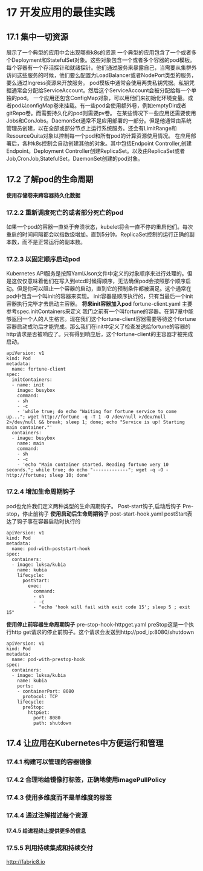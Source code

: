 # 17 开发应用的最佳实践
## 17.1 集中一切资源
展示了一个典型的应用中会出现哪些k8s的资源
一个典型的应用包含了一个或者多个Deployment和StatefulSet对象。这些对象包含一个或者多个容器的pod模板。每个容器有一个存活探针和就绪探针。他们通过服务来暴露自己，当需要从集群外访问这些服务的时候，他们要么配置为LoadBalancer或者NodePort类型的服务，要么通过Ingress资源来开放服务。
pod模板中通常会使用两类私钥凭据。私钥凭据通常会分配给ServiceAccount。然后这个ServiceAccount会被分配给每一个单独的pod。
一个应用还包含ConfigMap对象，可以用他们来初始化环境变量。或者pod以configMap卷来挂载。有一些pod会使用额外卷，例如emptyDir或者gitRepo卷。而需要持久化的pod则需要pv卷。
在某些情况下一些应用还需要使用Jobs和ConJobs。DaemonSet通常不是应用部署的一部分。但是他通常由系统管理员创建，以在全部或部分节点上运行系统服务。还会有LimitRange和ResourceQuita对象以控制每一个pod和所有pod的计算资源使用情况。
在应用部署后，各种k8s控制会自动创建其他的对象。其中包括Endpoint Controller,创建Endpoint。Deployment Controller创建ReplicaSet。以及由ReplicaSet或者Job,CronJob,StatefulSet，DaemonSet创建的pod对象。
## 17.2 了解pod的生命周期
**使用存储卷来跨容器持久化数据**
### 17.2.2 重新调度死亡的或者部分死亡的pod
如果一个pod的容器一直处于奔溃状态，kubelet将会一直不停的重启他们。每次重启的时间间隔都会以指数级增加。直到5分钟。ReplicaSet控制的运行正确的副本数，而不是正常运行的副本数。
### 17.2.3 以固定顺序启动pod
Kubernetes API服务是按照Yaml/Json文件中定义的对象顺序来进行处理的。但是这仅仅意味着他们在写入到etcd时候得顺序，无法确保pod会按照那个顺序启动。但是你可以阻止一个容器的启动，直到它的预制条件都被满足。这个通常在pod中包含一个叫init的容器来实现。
init容器是顺序执行的，只有当最后一个init容器执行完毕才去启动主容器。
**将来init容器加入pod**
fortune-client.yaml
主要参考spec.initContainers来定义
我门之前有一个叫fortune的容器。在第7章中能够返回一个人的人生格言。现在我们这个fortune-client容器需要等待这个fortune容器启动成功后才能完成。那么我们在init中定义了检查发送给fortune的容器的http请求是否被响应了。只有得到响应后，这个fortune-client的主容器才被完成启动。
```
apiVersion: v1
kind: Pod
metadata:
  name: fortune-client
spec:
  initContainers:
  - name: init
    image: busybox
    command:
    - sh
    - -c
    - 'while true; do echo "Waiting for fortune service to come up..."; wget http://fortune -q -T 1 -O /dev/null >/dev/null 2>/dev/null && break; sleep 1; done; echo "Service is up! Starting main container."'
  containers:
  - image: busybox
    name: main
    command:
    - sh
    - -c
    - 'echo "Main container started. Reading fortune very 10 seconds."; while true; do echo "-------------"; wget -q -O - http://fortune; sleep 10; done'
```
### 17.2.4 增加生命周期钩子
pod也允许我们定义两种类型的生命周期钩子。
Post-start钩子,启动后钩子
Pre-stop，停止前钩子
**使用启动后生命周期钩子**
post-start-hook.yaml
postStart表达了钩子事在容器启动时执行的
```
apiVersion: v1
kind: Pod
metadata:
  name: pod-with-poststart-hook
spec:
  containers:
  - image: luksa/kubia
    name: kubia
    lifecycle:
      postStart:
        exec:
          command: 
          - sh
          - -c
          - "echo 'hook will fail with exit code 15'; sleep 5 ; exit 15"
```
**使用停止前容器生命周期钩子**
pre-stop-hook-httpget.yaml
preStop这是一个执行http get请求的停止前钩子。这个请求会发送到http://pod_ip:8080/shutdown
```
apiVersion: v1
kind: Pod
metadata:
  name: pod-with-prestop-hook
spec:
  containers:
  - image: luksa/kubia
    name: kubia
    ports:
    - containerPort: 8080
      protocol: TCP
    lifecycle:
      preStop:
        httpGet:
          port: 8080
          path: shutdown
```
## 17.4 让应用在Kubernetes中方便运行和管理
### 17.4.1 构建可以管理的容器镜像
### 17.4.2 合理地给镜像打标签，正确地使用imagePullPolicy
### 17.4.3 使用多维度而不是单维度的标签
### 17.4.4 通过注解描述每个资源
#### 17.4.5 给进程终止提供更多的信息
### 17.5.5 利用持续集成和持续交付
http://fabric8.io

